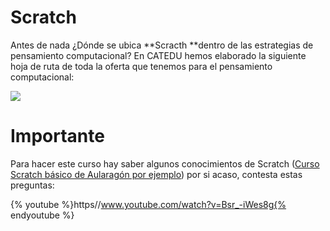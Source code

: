 
# Scratch

Antes de nada ¿Dónde se ubica **Scracth **dentro de las estrategias de pensamiento computacional? En CATEDU hemos elaborado la siguiente hoja de ruta de toda la oferta que tenemos para el pensamiento computacional:

![](https://docs.google.com/drawings/d/e/2PACX-1vSnGHqK6AD7RaD8mVMBXUwXmzE4KXQQqdhBX6rGc7arR9_DOfE02i0wSDKuY20BO7VhPk39MQVcbqX_/pub?w=960&amp;h=720)

# Importante

Para hacer este curso hay saber algunos conocimientos de Scratch ([Curso Scratch básico de Aularagón por ejemplo](https://www.gitbook.com/book/catedu/ensena-pensamiento-computacional-con-scratch/details)) por si acaso, contesta estas preguntas:


{% youtube %}https//www.youtube.com/watch?v=Bsr_-iWes8g{% endyoutube %}
